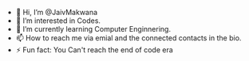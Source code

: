 - 👋 Hi, I’m @JaivMakwana
- 👀 I’m interested in Codes.
- 🌱 I’m currently learning Computer Enginnering.
- 📫 How to reach me via emial and the connected contacts in the bio.
- ⚡ Fun fact: You Can't reach the end of code era 

<!---
JaivMakwana/JaivMakwana is a ✨ special ✨ repository because its `README.md` (this file) appears on your GitHub profile.
You can click the Preview link to take a look at your changes.
--->
